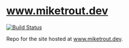 # www.miketrout.dev

[![Build Status](https://travis-ci.com/mike-trout/www.miketrout.dev.svg?branch=master)](https://travis-ci.com/mike-trout/www.miketrout.dev)

Repo for the site hosted at www.miketrout.dev.
